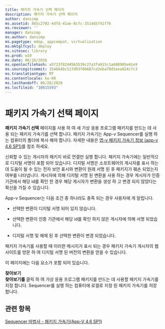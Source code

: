 ```yaml
---
title: 패키지 가속기 선택 페이지
description: 패키지 가속기 선택 페이지
author: dansimp
ms.assetid: 865c2702-4dfd-41ae-8cfc-3514d5f41f76
ms.reviewer: ''
manager: dansimp
ms.author: dansimp
ms.pagetype: mdop, appcompat, virtualization
ms.mktglfcycl: deploy
ms.sitesec: library
ms.prod: w10
ms.date: 06/16/2016
ms.openlocfilehash: a5723f8244563539c27a3fa915c1a680905e61e9
ms.sourcegitcommit: 354664bc527d93f80687cd2eba70d1eea024c7c3
ms.translationtype: MT
ms.contentlocale: ko-KR
ms.lasthandoff: 06/26/2020
ms.locfileid: "10815593"
---
```

# 패키지 가속기 선택 페이지


**패키지 가속기 선택** 페이지를 사용 하 여 새 가상 응용 프로그램 패키지를 만드는 데 사용 되는 패키지 가속기를 선택 합니다. 패키지 가속기는 App-v Sequencer를 실행 하는 컴퓨터의 폴더에 복사 해야 합니다. 자세한 내용은 [앱-v 패키지 가속기 정보 (app-v 4.6 SP1)](about-app-v-package-accelerators--app-v-46-sp1-.md)를 참조 하세요.

신뢰할 수 있는 게시자의 패키지 바로 연결만 실행 합니다. 패키지 가속기에는 일반적으로 디지털 서명이 포함 되어 있습니다. 디지털 서명은 소프트웨어의 게시자를 표시 하는 데 도움이 될 수 있는 전자 보안 표시와 변환이 원래 서명 된 후 패키지가 훼손 되었는지 여부를 나타냅니다. 게시자에 의해 디지털 서명 된 변환을 사용 하는 경우 게시자가 인증 기관에서 해당 id를 확인 한 경우 해당 게시자가 변환을 생성 하 고 변경 되지 않았다는 확신을 가질 수 있습니다.

App-v Sequencer는 다음 조건 중 하나라도 충족 되는 경우 사용자에 게 알립니다.

-   선택한 변환이 디지털 서명 되어 있지 않습니다.

-   선택한 변환이 인증 기관에서 해당 id를 확인 하지 않은 게시자에 의해 서명 되었습니다.

-   디지털 서명 및 해제 된 후 선택한 변환이 변경 되었습니다.

패키지 가속기를 사용할 때 이러한 메시지가 표시 되는 경우 패키지 가속기 게시자의 웹 사이트를 방문 하 여 디지털 서명 된 버전의 변환을 얻을 수 있습니다.

이 페이지에는 다음 요소가 포함 되어 있습니다.

<a href="" id="browse"></a>**찾아보기**  
**찾아보기를** 클릭 하 여 가상 응용 프로그램 패키지를 만드는 데 사용할 패키지 가속기를 지정 합니다. Sequencer를 실행 하는 컴퓨터에 로컬로 지정 된 패키지 가속기를 저장 합니다.

## 관련 항목


[Sequencer 마법사 - 패키지 가속기(App-V 4.6 SP1)](sequencer-wizard---package-accelerator--appv-46-sp1-.md)

 

 






